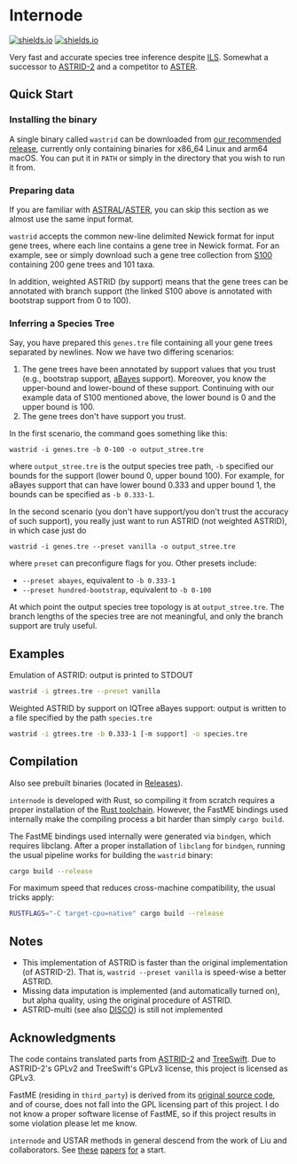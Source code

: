 Internode
==================

[![shields.io](https://img.shields.io/badge/recommended_version-0.0.7_snapshot-blue?style=for-the-badge)](https://github.com/RuneBlaze/internode/releases/tag/v0.0.7-snapshot) [![shields.io](https://img.shields.io/badge/research_paper-biorxiv_preprint-blue?style=for-the-badge)](https://www.biorxiv.org/content/10.1101/2022.05.24.493312v1)

Very fast and accurate species tree inference despite [ILS](https://en.wikipedia.org/wiki/Incomplete_lineage_sorting). Somewhat a successor to [ASTRID-2](https://github.com/pranjalv123/ASTRID) and a competitor to [ASTER](https://github.com/chaoszhang/ASTER).

## Quick Start

### Installing the binary

A single binary called `wastrid` can be downloaded from [our recommended release](https://github.com/RuneBlaze/internode/releases/tag/v0.0.7-snapshot), currently only containing binaries for x86_64 Linux and arm64 macOS. You can put it in `PATH` or simply in the directory that you wish to run it from.

### Preparing data

If you are familiar with [ASTRAL](https://github.com/smirarab/ASTRAL)/[ASTER](https://github.com/chaoszhang/ASTER), you can skip this section as we almost use the same input format.

`wastrid` accepts the common new-line delimited Newick format for input gene trees, where each line contains a gene tree in Newick format. For an example, see or simply download such a gene tree collection from [S100](https://raw.githubusercontent.com/RuneBlaze/internode/main/resources/test/s100_k200.tre) containing 200 gene trees and 101 taxa.

In addition, weighted ASTRID (by support) means that the gene trees can be annotated with branch support (the linked S100 above is annotated with bootstrap support from 0 to 100).

### Inferring a Species Tree

Say, you have prepared this `genes.tre` file containing all your gene trees separated by newlines. Now we have two differing scenarios:

 1. The gene trees have been annotated by support values that you trust (e.g., bootstrap support, [aBayes](https://academic.oup.com/sysbio/article/60/5/685/1644562?login=false) support). Moreover, you know the upper-bound and lower-bound of these support. Continuing with our example data of S100 mentioned above, the lower bound is 0 and the upper bound is 100.
 2. The gene trees don't have support you trust.

In the first scenario, the command goes something like this:

```shell
wastrid -i genes.tre -b 0-100 -o output_stree.tre
```

where `output_stree.tre` is the output species tree path, `-b` specified our bounds for the support (lower bound 0, upper bound 100). For example, for aBayes support that can have lower bound 0.333 and upper bound 1, the bounds can be specified as `-b 0.333-1`.

In the second scenario (you don't have support/you don't trust the accuracy of such support), you really just want to run ASTRID (not weighted ASTRID), in which case just do

```shell
wastrid -i genes.tre --preset vanilla -o output_stree.tre
```

where `preset` can preconfigure flags for you. Other presets include:

 - `--preset abayes`, equivalent to `-b 0.333-1`
 - `--preset hundred-bootstrap`, equivalent to `-b 0-100`

At which point the output species tree topology is at `output_stree.tre`. The branch lengths of the species tree are not meaningful,
and only the branch support are truly useful.

## Examples

Emulation of ASTRID: output is printed to STDOUT

```bash
wastrid -i gtrees.tre --preset vanilla
```

Weighted ASTRID by support on IQTree aBayes support: output is written to a file
specified by the path `species.tre`

```bash
wastrid -i gtrees.tre -b 0.333-1 [-m support] -o species.tre
```

## Compilation

Also see prebuilt binaries (located in [Releases](https://github.com/RuneBlaze/internode/releases)).

`internode` is developed with Rust, so compiling it from scratch requires a proper installation of the [Rust toolchain](https://www.rust-lang.org/learn/get-started). However, the FastME bindings used internally make the compiling process a bit harder than simply `cargo build`.

The FastME bindings used internally were generated via `bindgen`, which
requires libclang. After a proper installation of `libclang` for `bindgen`, running the usual pipeline works for building the `wastrid` binary:

```bash
cargo build --release
```

For maximum speed that reduces cross-machine compatibility, the usual tricks apply:

```bash
RUSTFLAGS="-C target-cpu=native" cargo build --release
```

## Notes
 - This implementation of ASTRID is faster than the original implementation (of ASTRID-2). That is, `wastrid --preset vanilla` is speed-wise a better ASTRID.
 - Missing data imputation is implemented (and automatically turned on), but alpha quality, using the original procedure of ASTRID.
 - ASTRID-multi (see also [DISCO](https://github.com/JSdoubleL/DISCO)) is still not implemented

## Acknowledgments

The code contains translated parts from [ASTRID-2](https://github.com/pranjalv123/ASTRID) and [TreeSwift](https://github.com/niemasd/TreeSwift). Due to ASTRID-2's GPLv2 and TreeSwift's GPLv3 license, this project is licensed as GPLv3.

FastME (residing in `third_party`) is derived from its
[original source code](https://gite.lirmm.fr/atgc/FastME/), and
of course, does not fall into the GPL licensing part of this project. I do not know a proper software license of FastME, so if this project
results in some violation please let me know.

`internode` and USTAR methods in general descend from the work of Liu and
collaborators. See [these](https://doi.org/10.1093/sysbio/syr027) [papers](https://doi.org/10.1186/1471-2164-16-S10-S3) [for](https://doi.org/10.1109/TCBB.2016.2604812) a start.